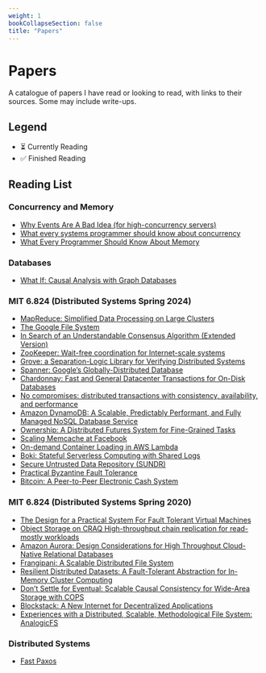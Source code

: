 ```yaml
---
weight: 1
bookCollapseSection: false
title: "Papers"
---
```

# Papers

A catalogue of papers I have read or looking to read, with links to their sources. Some may include write-ups.

## Legend
- ⏳ Currently Reading
- ✅ Finished Reading

## Reading List
### Concurrency and Memory

- [Why Events Are A Bad Idea (for high-concurrency servers)](https://www.usenix.org/legacy/events/hotos03/tech/full_papers/vonbehren/vonbehren.pdf)
- [What every systems programmer should know about concurrency](https://assets.bitbashing.io/papers/concurrency-primer.pdf)
- [What Every Programmer Should Know About Memory](https://people.freebsd.org/~lstewart/articles/cpumemory.pdf)

### Databases
- [What If: Causal Analysis with Graph Databases](https://arxiv.org/pdf/2412.13965)

### MIT 6.824 (Distributed Systems Spring 2024)
- [MapReduce: Simplified Data Processing on Large Clusters](https://pdos.csail.mit.edu/6.824/papers/mapreduce.pdf)
- [The Google File System](https://pdos.csail.mit.edu/6.824/papers/gfs.pdf)
- [In Search of an Understandable Consensus Algorithm (Extended Version)](https://pdos.csail.mit.edu/6.824/papers/raft-extended.pdf)
- [ZooKeeper: Wait-free coordination for Internet-scale systems](https://pdos.csail.mit.edu/6.824/papers/zookeeper.pdf)
- [Grove: a Separation-Logic Library for Verifying Distributed Systems](https://pdos.csail.mit.edu/6.824/papers/grove.pdf)
- [Spanner: Google’s Globally-Distributed Database](https://pdos.csail.mit.edu/6.824/papers/spanner.pdf)
- [Chardonnay: Fast and General Datacenter Transactions for On-Disk Databases](https://pdos.csail.mit.edu/6.824/papers/osdi23-eldeeb.pdf)
- [No compromises: distributed transactions with consistency, availability, and performance](https://pdos.csail.mit.edu/6.824/papers/farm-2015.pdf)
- [Amazon DynamoDB: A Scalable, Predictably Performant, and Fully Managed NoSQL Database Service](https://pdos.csail.mit.edu/6.824/papers/atc22-dynamodb.pdf)
- [Ownership: A Distributed Futures System for Fine-Grained Tasks](https://pdos.csail.mit.edu/6.824/papers/ray.pdf)
- [Scaling Memcache at Facebook](https://pdos.csail.mit.edu/6.824/papers/memcache-fb.pdf)
- [On-demand Container Loading in AWS Lambda](https://pdos.csail.mit.edu/6.824/papers/atc23-brooker.pdf)
- [Boki: Stateful Serverless Computing with Shared Logs](https://pdos.csail.mit.edu/6.824/papers/jia21sosp-boki.pdf)
- [Secure Untrusted Data Repository (SUNDR)](https://pdos.csail.mit.edu/6.824/papers/li-sundr.pdf)
- [Practical Byzantine Fault Tolerance](https://pdos.csail.mit.edu/6.824/papers/castro-practicalbft.pdf)
- [Bitcoin: A Peer-to-Peer Electronic Cash System](https://pdos.csail.mit.edu/6.824/papers/bitcoin.pdf)

### MIT 6.824 (Distributed Systems Spring 2020)
- [The Design for a Practical System For Fault Tolerant Virtual Machines](http://nil.csail.mit.edu/6.824/2020/papers/vm-ft.pdf)
- [Object Storage on CRAQ High-throughput chain replication for read-mostly workloads](http://nil.csail.mit.edu/6.824/2020/papers/craq.pdf)
- [Amazon Aurora: Design Considerations for High Throughput Cloud-Native Relational Databases](http://nil.csail.mit.edu/6.824/2020/papers/aurora.pdf)
- [Frangipani: A Scalable Distributed File System](http://nil.csail.mit.edu/6.824/2020/papers/thekkath-frangipani.pdf)
- [Resilient Distributed Datasets: A Fault-Tolerant Abstraction for In-Memory Cluster Computing](http://nil.csail.mit.edu/6.824/2020/papers/zaharia-spark.pdf)
- [Don’t Settle for Eventual: Scalable Causal Consistency for Wide-Area Storage with COPS](http://nil.csail.mit.edu/6.824/2020/papers/cops.pdf)
- [Blockstack: A New Internet for Decentralized Applications](http://nil.csail.mit.edu/6.824/2020/papers/blockstack-2017.pdf)
- [Experiences with a Distributed, Scalable, Methodological File System: AnalogicFS](http://nil.csail.mit.edu/6.824/2020/papers/katabi-analogicfs.pdf)

### Distributed Systems
- [Fast Paxos](https://www.microsoft.com/en-us/research/wp-content/uploads/2016/02/tr-2005-112.pdf)
